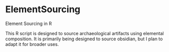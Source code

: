 # ElementSourcing
Element Sourcing in R

This R script is designed to source archaeological artifacts using elemental composition. It is primarily being designed to source obsidian, but I plan to adapt it for broader uses.

